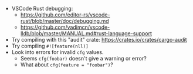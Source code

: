  * VSCode Rust debugging:
    * https://github.com/editor-rs/vscode-rust/blob/master/doc/debugging.md
    * https://github.com/vadimcn/vscode-lldb/blob/master/MANUAL.md#rust-language-support
 * Try compiling with this "audit" crate: https://crates.io/crates/cargo-audit
 * Try compiling `#![feature(nll)]`
 * Look into errors for invalid `cfg` values.
    * Seems `cfg(foobar)` doesn't give a warning or error?
    * What about `cfg(feature = "foobar")`?
